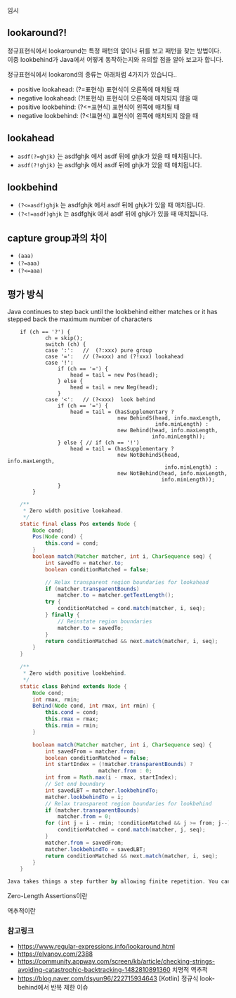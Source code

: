 임시

## lookaround?!
정규표현식에서 lookaround는 특정 패턴의 앞이나 뒤를 보고 패턴을 찾는 방법이다. 
이중 lookbehind가 Java에서 어떻게 동작하는지와 유의할 점을 알아 보고자 합니다.

정규표현식에서 lookarond의 종류는 아래처럼 4가지가 있습니다..
* positive lookahead: (?=표현식) 표현식이 오른쪽에 매치될 때
* negative lookahead: (?!표현식) 표현식이 오른쪽에 매치되지 않을 때
* positive lookbehind: (?<=표현식) 표현식이 왼쪽에 매치될 때
* negative lookbehind: (?<!표현식) 표현식이 왼쪽에 매치되지 않을 때

## lookahead
* `asdf(?=ghjk)` 는 asdfghjk 에서 asdf 뒤에 ghjk가 있을 때 매치됩니다.
* `asdf(?!ghjk)` 는 asdfghjk 에서 asdf 뒤에 ghjk가 있을 때 매치됩니다.

## lookbehind
* `(?<=asdf)ghjk` 는 asdfghjk 에서 asdf 뒤에 ghjk가 있을 때 매치됩니다.
* `(?<!=asdf)ghjk` 는 asdfghjk 에서 asdf 뒤에 ghjk가 있을 때 매치됩니다.

## capture group과의 차이
* `(aaa)`
* `(?=aaa)`
* `(?<=aaa)`

## 평가 방식
Java continues to step back until the lookbehind either matches or it has stepped back the maximum number of characters

```azure
    if (ch == '?') {
            ch = skip();
            switch (ch) {
            case ':':   //  (?:xxx) pure group
            case '=':   // (?=xxx) and (?!xxx) lookahead
            case '!':
                if (ch == '=') {
                    head = tail = new Pos(head);
                } else {
                    head = tail = new Neg(head);
                }
            case '<':   // (?<xxx)  look behind
                if (ch == '=') {
                    head = tail = (hasSupplementary ?
                                   new BehindS(head, info.maxLength,
                                               info.minLength) :
                                   new Behind(head, info.maxLength,
                                              info.minLength));
                } else { // if (ch == '!')
                    head = tail = (hasSupplementary ?
                                   new NotBehindS(head, info.maxLength,
                                                  info.minLength) :
                                   new NotBehind(head, info.maxLength,
                                                 info.minLength));
                }
        }
```


```java
    /**
     * Zero width positive lookahead.
     */
    static final class Pos extends Node {
        Node cond;
        Pos(Node cond) {
            this.cond = cond;
        }
        boolean match(Matcher matcher, int i, CharSequence seq) {
            int savedTo = matcher.to;
            boolean conditionMatched = false;

            // Relax transparent region boundaries for lookahead
            if (matcher.transparentBounds)
                matcher.to = matcher.getTextLength();
            try {
                conditionMatched = cond.match(matcher, i, seq);
            } finally {
                // Reinstate region boundaries
                matcher.to = savedTo;
            }
            return conditionMatched && next.match(matcher, i, seq);
        }
    }
```

```java
    /**
     * Zero width positive lookbehind.
     */
    static class Behind extends Node {
        Node cond;
        int rmax, rmin;
        Behind(Node cond, int rmax, int rmin) {
            this.cond = cond;
            this.rmax = rmax;
            this.rmin = rmin;
        }

        boolean match(Matcher matcher, int i, CharSequence seq) {
            int savedFrom = matcher.from;
            boolean conditionMatched = false;
            int startIndex = (!matcher.transparentBounds) ?
                             matcher.from : 0;
            int from = Math.max(i - rmax, startIndex);
            // Set end boundary
            int savedLBT = matcher.lookbehindTo;
            matcher.lookbehindTo = i;
            // Relax transparent region boundaries for lookbehind
            if (matcher.transparentBounds)
                matcher.from = 0;
            for (int j = i - rmin; !conditionMatched && j >= from; j--) {
                conditionMatched = cond.match(matcher, j, seq);
            }
            matcher.from = savedFrom;
            matcher.lookbehindTo = savedLBT;
            return conditionMatched && next.match(matcher, i, seq);
        }
    }
```

```kotlin
Java takes things a step further by allowing finite repetition. You can use the question mark and the curly braces with the max parameter specified. Java determines the minimum and maximum possible lengths of the lookbehind. The lookbehind in the regex (?<!ab{2,4}c{3,5}d)test has 5 possible lengths. It can be from 7 through 11 characters long. When Java (version 6 or later) tries to match the lookbehind, it first steps back the minimum number of characters (7 in this example) in the string and then evaluates the regex inside the lookbehind as usual, from left to right. If it fails, Java steps back one more character and tries again. If the lookbehind continues to fail, Java continues to step back until the lookbehind either matches or it has stepped back the maximum number of characters (11 in this example). This repeated stepping back through the subject string kills performance when the number of possible lengths of the lookbehind grows. Keep this in mind. Don’t choose an arbitrarily large maximum number of repetitions to work around the lack of infinite quantifiers inside lookbehind. Java 4 and 5 have bugs that cause lookbehind with alternation or variable quantifiers to fail when it should succeed in some situations. These bugs were fixed in Java 6.
```

Zero-Length Assertions이란

역추적이란

### 참고링크
* https://www.regular-expressions.info/lookaround.html
* https://elvanov.com/2388
* https://community.appway.com/screen/kb/article/checking-strings-avoiding-catastrophic-backtracking-1482810891360 치명적 역추적
* https://blog.naver.com/dsyun96/222715934643 [Kotlin] 정규식 look-behind에서 반복 제한 이슈
